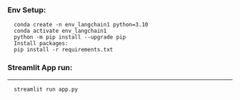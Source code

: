 ### Env Setup:

      conda create -n env_langchain1 python=3.10  
      conda activate env_langchain1
      python -m pip install --upgrade pip
      Install packages:
      pip install -r requirements.txt

### Streamlit App run:
------------------
      streamlit run app.py

